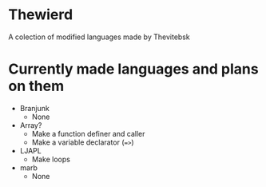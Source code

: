 # Thewierd
A colection of modified languages made by Thevitebsk
# Currently made languages and plans on them
* Branjunk
  * None
* Array?
  * Make a function definer and caller
  * Make a variable declarator (`=>`)
* LJAPL
  * Make loops
* marb
  * None
